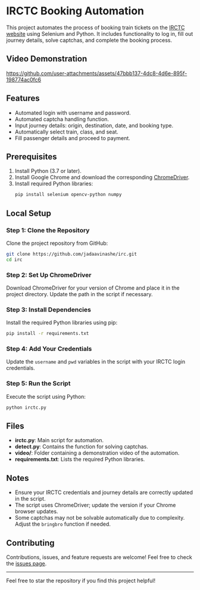 # IRCTC Booking Automation

This project automates the process of booking train tickets on the [IRCTC website](https://www.irctc.co.in/nget/train-search) using Selenium and Python. It includes functionality to log in, fill out journey details, solve captchas, and complete the booking process.

## Video Demonstration
https://github.com/user-attachments/assets/47bbb137-4dc8-4d6e-895f-198774ac0fc6

## Features
- Automated login with username and password.
- Automated captcha handling function.
- Input journey details: origin, destination, date, and booking type.
- Automatically select train, class, and seat.
- Fill passenger details and proceed to payment.

## Prerequisites
1. Install Python (3.7 or later).
2. Install Google Chrome and download the corresponding [ChromeDriver](https://chromedriver.chromium.org/).
3. Install required Python libraries:
   ```bash
   pip install selenium opencv-python numpy
   ```

## Local Setup

### Step 1: Clone the Repository
Clone the project repository from GitHub:

```bash
git clone https://github.com/jadaavinashe/irc.git
cd irc
```

### Step 2: Set Up ChromeDriver
Download ChromeDriver for your version of Chrome and place it in the project directory. Update the path in the script if necessary.

### Step 3: Install Dependencies
Install the required Python libraries using pip:

```bash
pip install -r requirements.txt
```

### Step 4: Add Your Credentials
Update the `username` and `pwd` variables in the script with your IRCTC login credentials.

### Step 5: Run the Script
Execute the script using Python:

```bash
python irctc.py
```

## Files
- **irctc.py**: Main script for automation.
- **detect.py**: Contains the function for solving captchas.
- **video/**: Folder containing a demonstration video of the automation.
- **requirements.txt**: Lists the required Python libraries.

## Notes
- Ensure your IRCTC credentials and journey details are correctly updated in the script.
- The script uses ChromeDriver; update the version if your Chrome browser updates.
- Some captchas may not be solvable automatically due to complexity. Adjust the `bringbro` function if needed.

## Contributing
Contributions, issues, and feature requests are welcome! Feel free to check the [issues page](https://github.com/yourusername/irctc-booking-automation/issues).

---

Feel free to star the repository if you find this project helpful!
